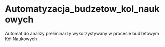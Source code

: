 # Automatyzacja_budzetow_kol_naukowych
 Automat do analizy preliminarzy wykorzystywany w procesie budżetowym Kół Naukowych
